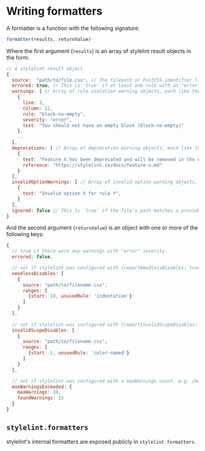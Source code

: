 # Writing formatters

A formatter is a function with the following signature:

```js
formatter(results, returnValue)
```

Where the first argument (`results`) is an array of stylelint result objects in the form:

```js
// A stylelint result object
{
  source:  "path/to/file.css", // The filepath or PostCSS identifier like <input css 1>
  errored: true, // This is `true` if at least one rule with an "error"-level severity triggered a warning
  warnings: [ // Array of rule violation warning objects, each like the following ...
    {
      line: 3,
      column: 12,
      rule: "block-no-empty",
      severity: "error",
      text: "You should not have an empty block (block-no-empty)"
    },
    ..
  ],
  deprecations: [ // Array of deprecation warning objects, each like the following ...
    {
      text: "Feature X has been deprecated and will be removed in the next major version.",
      reference: "https://stylelint.io/docs/feature-x.md"
    }
  ],
  invalidOptionWarnings: [ // Array of invalid option warning objects, each like the following ...
    {
      text: "Invalid option X for rule Y",
    }
  ],
  ignored: false // This is `true` if the file's path matches a provided ignore pattern
}
```

And the second argument (`returnValue`) is an object with one or more of the following keys:

```js
{
  // true if there were any warnings with "error" severity
  errored: false,

  // set if stylelint was configured with {reportNeedlessDisables: true}
  needlessDisables: [
    {
      source: "path/to/filename.css",
      ranges: [
        {start: 10, unusedRule: 'indentation'}
      ]
    }
  ],
  
  // set if stylelint was configured with {reportInvalidScopeDisables: true}
  invalidScopeDisables: [
    {
      source: "path/to/filename.css",
      ranges: [
        {start: 1, unusedRule: 'color-named'}
      ]
    }
  ],

  // set if stylelint was configured with a maxWarnings count, e.g. {maxWarnings: 10}
  maxWarningsExceeded: {
    maxWarnings: 10,
    foundWarnings: 15
  }
}
```

## `stylelint.formatters`

stylelint's internal formatters are exposed publicly in `stylelint.formatters`.
